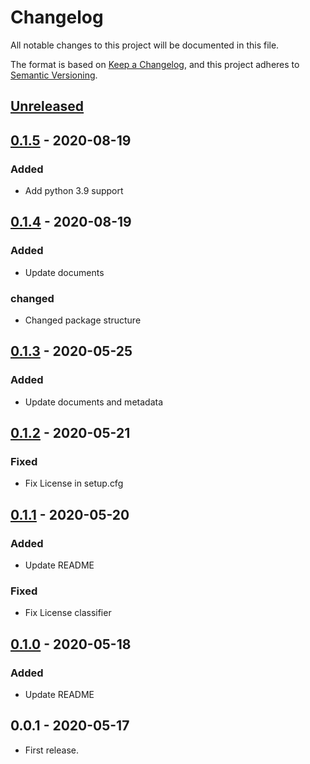 # Changelog

All notable changes to this project will be documented in this file.

The format is based on [Keep a Changelog](https://keepachangelog.com/en/1.0.0/),
and this project adheres to [Semantic Versioning](https://semver.org/spec/v2.0.0.html).


## [Unreleased]


## [0.1.5] - 2020-08-19

### Added

- Add python 3.9 support


## [0.1.4] - 2020-08-19

### Added

- Update documents

### changed

- Changed package structure


## [0.1.3] - 2020-05-25

### Added

- Update documents and metadata

## [0.1.2] - 2020-05-21

### Fixed

- Fix License in setup.cfg


## [0.1.1] - 2020-05-20

### Added

- Update README

### Fixed

- Fix License classifier


## [0.1.0] - 2020-05-18

### Added

- Update README


## 0.0.1 - 2020-05-17

- First release.


[unreleased]: https://github.com/10sr/flake8-no-implicit-concat/compare/v0.1.5...HEAD
[0.1.5]: https://github.com/10sr/flake8-no-implicit-concat/compare/v0.1.4...v0.1.5
[0.1.4]: https://github.com/10sr/flake8-no-implicit-concat/compare/v0.1.3...v0.1.4
[0.1.3]: https://github.com/10sr/flake8-no-implicit-concat/compare/v0.1.2...v0.1.3
[0.1.2]: https://github.com/10sr/flake8-no-implicit-concat/compare/v0.1.1...v0.1.2
[0.1.1]: https://github.com/10sr/flake8-no-implicit-concat/compare/v0.1.0...v0.1.1
[0.1.0]: https://github.com/10sr/flake8-no-implicit-concat/releases/tag/v0.1.0
